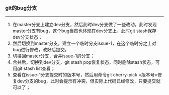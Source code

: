 ### git的bug分支

---

1. 在master分支上建立dev分支，然后此时dev分支做了一些改动。此时发现master分支有bug，这个bug当然也体现在dev分支上，此时git stash保存dev分支状态；
2. 然后切换到master分支，建立一个临时分支issue-1，在这个临时分之上对bug进行修改，改好后提交。
3. 切换回master分支，合并issue-1的分支；
4. 合并后，切换到dev分支，git stash pop恢复状态，同时删除stash状态，可用git stash list查看；
5. 查看在issue-1分支提交时的版本号，然后用命令git cherry-pick  <版本号>修复dev分支的bug，此时会提示有冲突，但实际上代码已经修改，只要提交就可以了；